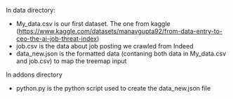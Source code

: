 In data directory:

- My_data.csv is our first dataset. The one from kaggle (https://www.kaggle.com/datasets/manavgupta92/from-data-entry-to-ceo-the-ai-job-threat-index)
- job.csv is the data about job posting we crawled from Indeed
- data_new.json is the formatted data (contaning both data in My_data.csv and job.csv) to map the treemap input

In addons directory

- python.py is the python script used to create the data_new.json file